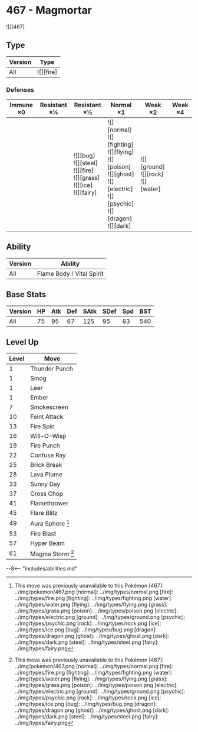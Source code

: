 # 467 - Magmortar
![][467]

## Type

Version | Type
---     | ---
All     | ![][fire]

### Defenses

Immune ×0 | Resistant ×¼ | Resistant ×½                                                                    | Normal ×1                                                                                                                                 | Weak ×2                                    | Weak ×4
---       | ---          | ---                                                                             | ---                                                                                                                                       | ---                                        | ---
&nbsp;    | &nbsp;       | ![][bug]<br>![][steel]<br>![][fire]<br>![][grass]<br>![][ice]<br>![][fairy]<br> | ![][normal]<br>![][fighting]<br>![][flying]<br>![][poison]<br>![][ghost]<br>![][electric]<br>![][psychic]<br>![][dragon]<br>![][dark]<br> | ![][ground]<br>![][rock]<br>![][water]<br> | &nbsp;

## Ability

Version | Ability
---     | ---
All     | Flame Body / Vital Spirit

## Base Stats

Version | HP  | Atk | Def | SAtk | SDef | Spd | BST
---     | --- | --- | --- | ---  | ---  | --- | ---
All     | 75  | 95  | 67  | 125  | 95   | 83  | 540

## Level Up

Level | Move
---   | ---
1     | Thunder Punch
1     | Smog
1     | Leer
1     | Ember
7     | Smokescreen
10    | Feint Attack
13    | Fire Spin
16    | Will-O-Wisp
19    | Fire Punch
22    | Confuse Ray
25    | Brick Break
28    | Lava Plume
33    | Sunny Day
37    | Cross Chop
41    | Flamethrower
45    | Flare Blitz
49    | Aura Sphere [^1]
53    | Fire Blast
57    | Hyper Beam
61    | Magma Storm [^1]


--8<-- "includes/abilities.md"

[^1]: This move was previously unavailable to this Pokémon
[467]: ../img/pokemon/467.png
[normal]: ../img/types/normal.png
[fire]: ../img/types/fire.png
[fighting]: ../img/types/fighting.png
[water]: ../img/types/water.png
[flying]: ../img/types/flying.png
[grass]: ../img/types/grass.png
[poison]: ../img/types/poison.png
[electric]: ../img/types/electric.png
[ground]: ../img/types/ground.png
[psychic]: ../img/types/psychic.png
[rock]: ../img/types/rock.png
[ice]: ../img/types/ice.png
[bug]: ../img/types/bug.png
[dragon]: ../img/types/dragon.png
[ghost]: ../img/types/ghost.png
[dark]: ../img/types/dark.png
[steel]: ../img/types/steel.png
[fairy]: ../img/types/fairy.png
